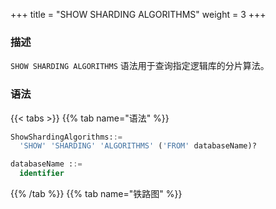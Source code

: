 +++
title = "SHOW SHARDING ALGORITHMS"
weight = 3
+++

### 描述

`SHOW SHARDING ALGORITHMS` 语法用于查询指定逻辑库的分片算法。

### 语法

{{< tabs >}}
{{% tab name="语法" %}}
```sql
ShowShardingAlgorithms::=
  'SHOW' 'SHARDING' 'ALGORITHMS' ('FROM' databaseName)?

databaseName ::=
  identifier
```
{{% /tab %}}
{{% tab name="铁路图" %}}
<iframe frameborder="0" name="diagram" id="diagram" width="100%" height="100%"></iframe>
{{% /tab %}}
{{< /tabs >}}

### 补充说明

- 未指定 `databaseName` 时，默认是当前使用的 `DATABASE`。 如果也未使用 `DATABASE` 则会提示 `No database selected`。

### 返回值说明

| 列     | 说明          |
| ------| --------------|
| name  | 分片算法名称    |
| type  | 分片算法类型    |
| props | 分片算法参数    |

### 示例

- 查询指定逻辑库的分片算法

```sql
SHOW SHARDING ALGORITHMS FROM sharding_db;
```

```sql
mysql> SHOW SHARDING ALGORITHMS FROM sharding_db;
+-------------------------+--------+-----------------------------------------------------+
| name                    | type   | props                                               |
+-------------------------+--------+-----------------------------------------------------+
| t_order_inline          | INLINE | algorithm-expression=t_order_${order_id % 2}        |
| t_order_item_inline     | INLINE | algorithm-expression=t_order_item_${order_id % 2}   |
+-------------------------+--------+-----------------------------------------------------+
2 rows in set (0.01 sec)
```

- 查询当前逻辑库的分片算法

```sql
SHOW SHARDING ALGORITHMS;
```

```sql
mysql> SHOW SHARDING ALGORITHMS;
+-------------------------+--------+-----------------------------------------------------+
| name                    | type   | props                                               |
+-------------------------+--------+-----------------------------------------------------+
| t_order_inline          | INLINE | algorithm-expression=t_order_${order_id % 2}        |
| t_order_item_inline     | INLINE | algorithm-expression=t_order_item_${order_id % 2}   |
+-------------------------+--------+-----------------------------------------------------+
2 rows in set (0.01 sec)
```

### 保留字

`SHOW`、`SHARDING`、`ALGORITHMS`、`FROM`

### 相关链接

- [保留字](/cn/user-manual/shardingsphere-proxy/distsql/syntax/reserved-word/)
